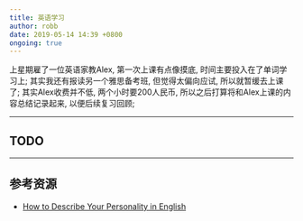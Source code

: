 ```yaml
---
title: 英语学习
author: robb
date: 2019-05-14 14:39 +0800
ongoing: true
---
```

上星期雇了一位英语家教Alex, 第一次上课有点像摸底, 时间主要投入在了单词学习上; 其实我还有报读另一个雅思备考班, 但觉得太偏向应试, 所以就暂缓去上课了; 其实Alex收费并不低, 两个小时要200人民币, 所以之后打算将和Alex上课的内容总结记录起来, 以便后续复习回顾;

---

## TODO

---

## 参考资源
* [How to Describe Your Personality in English](https://www.speakconfidentenglish.com/describe-your-personality-english/)
